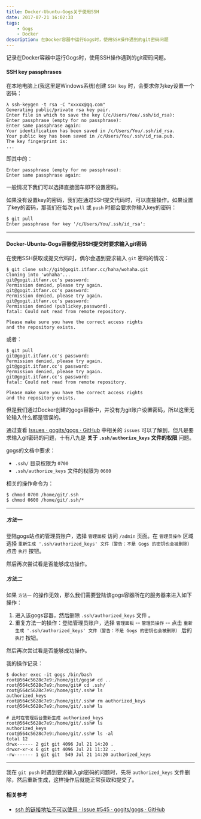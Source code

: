 ```yaml
---
title: Docker-Ubuntu-Gogs关于使用SSH
date: 2017-07-21 16:02:33
tags:
    - Gogs
    - Docker
description: 在Docker容器中运行Gogs时，使用SSH操作遇到的git密码问题
---
```

记录在Docker容器中运行Gogs时，使用SSH操作遇到的git密码问题。

#### SSH key passphrases

在本地电脑上(我这里是Windows系统)创建 `SSH key` 时，会要求你为key设置一个密码：

```
λ ssh-keygen -t rsa -C "xxxxx@qq.com"
Generating public/private rsa key pair.
Enter file in which to save the key (/c/Users/You/.ssh/id_rsa):
Enter passphrase (empty for no passphrase):
Enter same passphrase again:
Your identification has been saved in /c/Users/You/.ssh/id_rsa.
Your public key has been saved in /c/Users/You/.ssh/id_rsa.pub.
The key fingerprint is:
...
```

即其中的：

```
Enter passphrase (empty for no passphrase):
Enter same passphrase again:
```

一般情况下我们可以选择直接回车即不设置密码。

如果没有设置key的密码，我们在通过SSH提交代码时，可以直接操作。如果设置了key的密码，那我们在每次 `pull` 或 `push` 时都会要求你输入key的密码：

```
$ git pull
Enter passphrase for key '/c/Users/You/.ssh/id_rsa':

```

***

#### Docker-Ubuntu-Gogs容器使用SSH提交时要求输入git密码

在使用SSH获取或提交代码时，偶尔会遇到要求输入 `git` 密码的情况：

```
$ git clone ssh://git@gogit.itfanr.cc/haha/wohaha.git
Cloning into 'wohaha'...
git@gogit.itfanr.cc's password:
Permission denied, please try again.
git@gogit.itfanr.cc's password:
Permission denied, please try again.
git@gogit.itfanr.cc's password:
Permission denied (publickey,password).
fatal: Could not read from remote repository.

Please make sure you have the correct access rights
and the repository exists.
```

或者：

```
$ git pull
git@gogit.itfanr.cc's password:
Permission denied, please try again.
git@gogit.itfanr.cc's password:
Permission denied, please try again.
git@gogit.itfanr.cc's password:
fatal: Could not read from remote repository.

Please make sure you have the correct access rights
and the repository exists.

```

但是我们通过Docker创建的gogs容器中，并没有为git账户设置密码，所以这里无论输入什么都是错误的。

通过查看 [Issues · gogits/gogs · GitHub](https://github.com/gogits/gogs/issues) 中相关的 `issues` 可以了解到，但凡是要求输入git密码的问题，十有八九是 **关于 `.ssh/authorize_keys` 文件的权限** 问题。

gogs的文档中要求：

* `.ssh/` 目录权限为 `0700`
* `.ssh/authorize_keys` 文件的权限为 `0600`

相关的操作命令为：

```
$ chmod 0700 /home/git/.ssh
$ chmod 0600 /home/git/.ssh/*
```

***

##### 方法一

登陆gogs站点的管理员账户，选择 `管理面板` 访问 `/admin` 页面。在 `管理员操作` 区域选择 `重新生成 '.ssh/authorized_keys' 文件（警告：不是 Gogs 的密钥也会被删除）` 点击 `执行` 按钮。

然后再次尝试看是否能够成功操作。

##### 方法二

如果 `方法一` 的操作无效，那么我们需要登陆该gogs容器所在的服务器来进入如下操作：

1. 进入该gogs容器，然后删除 `.ssh/authorized_keys` 文件 。
2. 重复方法一的操作：登陆管理员账户，选择 `管理面板` -- `管理员操作` -- 点击 `重新生成 '.ssh/authorized_keys' 文件（警告：不是 Gogs 的密钥也会被删除）` 后的 `执行` 按钮。

然后再次尝试看是否能够成功操作。

我的操作记录：

```
$ docker exec -it gogs /bin/bash
root@564c5628c7e9:/home/git/gogs# cd ..
root@564c5628c7e9:/home/git# cd .ssh/
root@564c5628c7e9:/home/git/.ssh# ls
authorized_keys
root@564c5628c7e9:/home/git/.ssh# rm authorized_keys 
root@564c5628c7e9:/home/git/.ssh# ls

# 此时在管理后台重新生成 authorized_keys
root@564c5628c7e9:/home/git/.ssh# ls
authorized_keys
root@564c5628c7e9:/home/git/.ssh# ls -al
total 12
drwx------ 2 git git 4096 Jul 21 14:20 .
drwxr-xr-x 6 git git 4096 Jul 21 11:32 ..
-rw------- 1 git git  549 Jul 21 14:20 authorized_keys
```

***

我在 `git push` 时遇到要求输入git密码的问题时，先将 `authorized_keys` 文件删除，然后重新生成，这样操作后就能正常获取和提交了。


#### 相关参考

* [ssh 的链接地址不可以使用 · Issue #545 · gogits/gogs · GitHub](https://github.com/gogits/gogs/issues/545)
